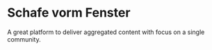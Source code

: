 # Schafe vorm Fenster

A great platform to deliver aggregated content with focus on a single community.
